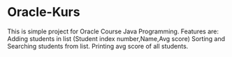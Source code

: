 # Oracle-Kurs

This is simple project for Oracle Course Java Programming.
Features are:
Adding students in list (Student index number,Name,Avg score)
Sorting and Searching students from list.
Printing avg score of all students.
